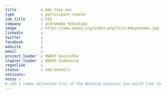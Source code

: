 ```yaml
---
title           : Ade Yose man
type            : participant-remote
job_title       : CEO 
company         : andromeda teknologi
image           : https://www.owasp.org/index.php/File:Adeyoseman.jpg
linkedin        :
twitter         :
facebook        :
website         :
email           :
project_leader  : OWASP SecureTea
chapter_leader  : OWASP Indonesia
regonline       :
status          : add-details
sessions:
notes :
# add a comma delimited list of the Working Sessions you would like to attend in the meta above (use the session's title) e.g. sessions: Security Playbooks Diagrams, Hackathon Daily Sessions
---
```


<!-- put more details about participant here -->
